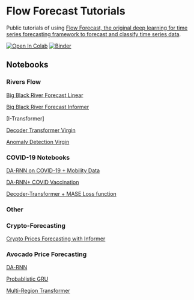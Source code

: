 
# Flow Forecast Tutorials

Public tutorials of using [Flow Forecast, the original deep learning for time series forecasting framework to forecast and classify time series data](https://github.com/AIStream-Peelout/flow-forecast).

[![Open In Colab](https://colab.research.google.com/assets/colab-badge.svg)](https://colab.research.google.com/github/AIStream-Peelout/flow_tutorials)
[![Binder](https://mybinder.org/badge_logo.svg)](https://mybinder.org/v2/gh/AIStream-Peelout/flow_tutorials/master)

## Notebooks


### Rivers Flow

[Big Black River Forecast Linear](https://www.kaggle.com/code/isaacmg/big-black-forecasing-with-linear-model)

[Big Black River Forecast Informer](https://www.kaggle.com/code/isaacmg/pytorch-time-series-forecasting-with-the-informer)

[I-Transformer]

[Decoder Transformer Virgin](https://github.com/AIStream-Peelout/flow_tutorials/blob/master/river/Decoder_Transformer_Virgin.ipynb)

[Anomaly Detection Virgin](https://github.com/AIStream-Peelout/flow_tutorials/blob/master/river/Anomaly_Detection_Flow_2.ipynb)

### COVID-19 Notebooks 

[DA-RNN on COVID-19 + Mobility Data](https://github.com/AIStream-Peelout/flow_tutorials/blob/master/covid/DA_Training_COVID.ipynb)

[DA-RNN+ COVID Vaccination](https://github.com/AIStream-Peelout/flow_tutorials/blob/master/covid/DA_RNN_COVID_VAX.ipynb)

[Decoder-Transformer + MASE Loss function](https://github.com/AIStream-Peelout/flow_tutorials/blob/master/covid/MASE_COVID_Abbriv.ipynb)




### Other

### Crypto-Forecasting
[Crypto Prices Forecasting with Informer](https://www.kaggle.com/code/isaacmg/forecasting-crypto-prices-with-the-informer)

### Avocado Price Forecasting
[DA-RNN](https://www.kaggle.com/code/isaacmg/avocado-price-forecasting-with-flow-forecast-ff)

[Probablistic GRU](https://www.kaggle.com/code/isaacmg/probablistic-gru-avocado-price-forecast)

[Multi-Region Transformer](https://www.kaggle.com/code/isaacmg/multi-region-transformer)
